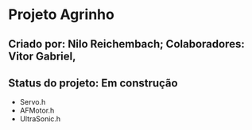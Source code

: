 # Projeto Agrinho 

## Criado por: Nilo Reichembach; Colaboradores: Vitor Gabriel,

## Status do projeto: Em construção
<table>
<ul>
<li>Servo.h</li>
<li>AFMotor.h</li>
<li>UltraSonic.h</li>
</ul>
</table>
